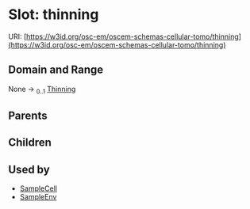 
# Slot: thinning



URI: [https://w3id.org/osc-em/oscem-schemas-cellular-tomo/thinning](https://w3id.org/osc-em/oscem-schemas-cellular-tomo/thinning)


## Domain and Range

None &#8594;  <sub>0..1</sub> [Thinning](Thinning.md)

## Parents


## Children


## Used by

 * [SampleCell](SampleCell.md)
 * [SampleEnv](SampleEnv.md)
